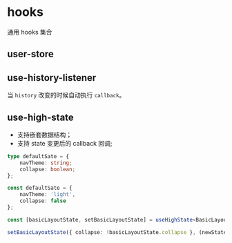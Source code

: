 # hooks

通用 hooks 集合

## user-store

## use-history-listener

当 `history` 改变的时候自动执行 `callback`。

## use-high-state

-   支持嵌套数据结构；
-   支持 state 变更后的 callback 回调;

```typescript
type defaultSate = {
    navTheme: string;
    collapse: boolean;
};

const defaultSate = {
    navTheme: 'light',
    collapse: false
};

const [basicLayoutState, setBasicLayoutState] = useHighState<BasicLayoutState>(defaultState);

setBasicLayoutState({ collapse: !basicLayoutState.collapse }, (newState) => console.log(newState));
```
